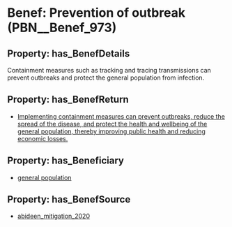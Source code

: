 # Benef: __Prevention of outbreak__ (PBN__Benef_973)

## Property: has_BenefDetails

Containment measures such as tracking and tracing transmissions can prevent outbreaks and protect the general population from infection.

## Property: has_BenefReturn

* [Implementing containment measures can prevent outbreaks, reduce the spread of the disease, and protect the health and wellbeing of the general population, thereby improving public health and reducing economic losses.](../BenefReturn/PBN__BenefReturn_1070)

## Property: has_Beneficiary

* [general population](../Stakeholder/PBN__Stakeholder_9)

## Property: has_BenefSource

* [abideen_mitigation_2020](../Article/PBN__Article_200)

